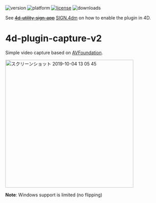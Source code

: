 ![version](https://img.shields.io/badge/version-19%2B-5682DF)
![platform](https://img.shields.io/static/v1?label=platform&message=mac-intel%20|%20mac-arm%20|%20win-64&color=blue)
[![license](https://img.shields.io/github/license/miyako/4d-plugin-capture-v2)](LICENSE)
![downloads](https://img.shields.io/github/downloads/miyako/4d-plugin-capture-v2/total)

See ~~[4d-utility-sign-app](https://github.com/miyako/4d-utility-sign-app)~~ [SIGN.4dm](/capture/test/Project/Sources/Methods/SIGN.4dm) on how to enable the plugin in 4D.

# 4d-plugin-capture-v2
Simple video capture based on [AVFoundation](https://developer.apple.com/av-foundation/).

<img width="400" alt="スクリーンショット 2019-10-04 13 05 45" src="https://user-images.githubusercontent.com/1725068/66180370-be692700-e6a7-11e9-942e-dbaeb5399afb.png">

**Note**: Windows support is limited (no flipping)
